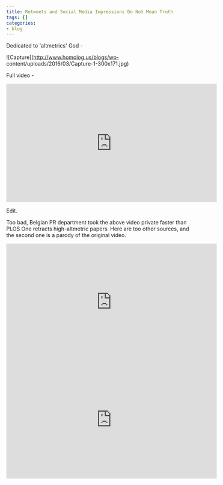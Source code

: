 ```yaml
---
title: Retweets and Social Media Impressions Do Not Mean Truth
tags: []
categories:
- blog
---
```

Dedicated to 'altmetrics' God -
<!--more-->

![Capture](http://www.homolog.us/blogs/wp-
content/uploads/2016/03/Capture-1-300x171.jpg)

Full video -

<iframe width="560" height="315" src="http://www.youtube.com/embed/PL7hvXeOAKw" frameborder="0"> </iframe>

Edit.

Too bad, Belgian PR department took the above video private faster than PLOS
One retracts high-altmetric papers. Here are too other sources, and the second
one is a parody of the original video.

<iframe width="560" height="310" src="http://www.liveleak.com/ll_embed?f=f13c53025ad6" frameborder="0" allowfullscreen></iframe>

<iframe width="560" height="315" src="http://www.youtube.com/embed/dljdqmdTFqs" frameborder="0"> </iframe>
